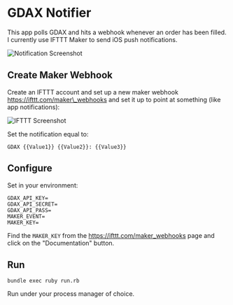 # GDAX Notifier

This app polls GDAX and hits a webhook whenever an order has been filled. I currently use IFTTT Maker to send iOS push notifications.

![Notification Screenshot](/images/notification.jpg?raw=true "What iOS Notifications Look Like")

## Create Maker Webhook

Create an IFTTT account and set up a new maker webhook
https://ifttt.com/maker\_webhooks and set it up to point at something (like app notifications):

![IFTTT Screenshot](/images/ifttt.png?raw=true "What IFTTT Looks Like")

Set the notification equal to:

```
GDAX {{Value1}} {{Value2}}: {{Value3}}
```

## Configure

Set in your environment:

```
GDAX_API_KEY=
GDAX_API_SECRET=
GDAX_API_PASS=
MAKER_EVENT=
MAKER_KEY=
```

Find the `MAKER_KEY` from the https://ifttt.com/maker_webhooks page and click
on the "Documentation" button.

## Run

```
bundle exec ruby run.rb
```

Run under your process manager of choice.
